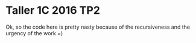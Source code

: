 # Taller 1C 2016 TP2

Ok, so the code here is pretty nasty because of the recursiveness and the
urgency of the work =)